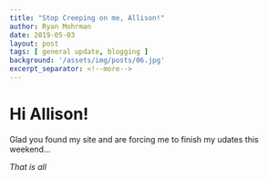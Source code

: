 ```yaml
---
title: "Stop Creeping on me, Allison!"
author: Ryan Mohrman
date: 2019-05-03
layout: post
tags: [ general update, blogging ]
background: '/assets/img/posts/06.jpg'
excerpt_separator: <!--more-->
---
```


# Hi Allison!

Glad you found my site and are forcing me to finish my udates this weekend...

_That is all_